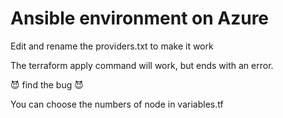 # Ansible environment on Azure

Edit and rename the providers.txt to make it work

The terraform apply command will work, but ends with an error.

:smiling_imp: find the bug :smiling_imp:

You can choose the numbers of node in variables.tf
